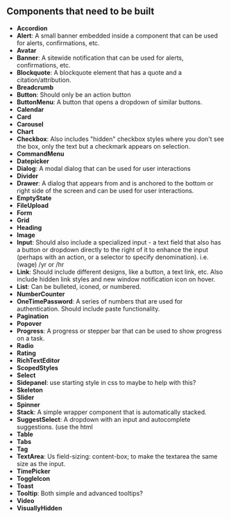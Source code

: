 ## Components that need to be built

- **Accordion**
- **Alert**: A small banner embedded inside a component that can be used for alerts, confirmations, etc.
- **Avatar**
- **Banner**: A sitewide notification that can be used for alerts, confirmations, etc.
- **Blockquote**: A blockquote element that has a quote and a citation/attribution.
- **Breadcrumb**
- **Button**: Should only be an action button
- **ButtonMenu**: A button that opens a dropdown of similar buttons.
- **Calendar**
- **Card**
- **Carousel**
- **Chart**
- **Checkbox**: Also includes "hidden" checkbox styles where you don't see the box, only the text but a checkmark appears on selection.
- **CommandMenu**
- **Datepicker**
- **Dialog**: A modal dialog that can be used for user interactions
- **Divider**
- **Drawer**: A dialog that appears from and is anchored to the bottom or right side of the screen and can be used for user interactions.
- **EmptyState**
- **FileUpload**
- **Form**
- **Grid**
- **Heading**
- **Image**
- **Input**: Should also include a specialized input - a text field that also has a button or dropdown directly to the right of it to enhance the input (perhaps with an action, or a selector to specify denomination). i.e. (wage) /yr or /hr
- **Link**: Should include different designs, like a button, a text link, etc. Also include hidden link styles and new window notification icon on hover.
- **List**: Can be bulleted, iconed, or numbered.
- **NumberCounter**
- **OneTimePassword**: A series of numbers that are used for authentication. Should include paste functionality.
- **Pagination**
- **Popover**
- **Progress**: A progress or stepper bar that can be used to show progress on a task.
- **Radio**
- **Rating**
- **RichTextEditor**
- **ScopedStyles**
- **Select**
- **Sidepanel**: use starting style in css to maybe to help with this?
- **Skeleton**
- **Slider**
- **Spinner**
- **Stack**: A simple wrapper component that is automatically stacked.
- **SuggestSelect**: A dropdown with an input and autocomplete suggestions. (use the html <datalist> for this?)
- **Table**
- **Tabs**
- **Tag**
- **TextArea**: Us field-sizing: content-box; to make the textarea the same size as the input.
- **TimePicker**
- **ToggleIcon**
- **Toast**
- **Tooltip**: Both simple and advanced tooltips?
- **Video**
- **VisuallyHidden**


